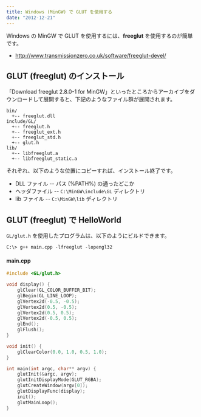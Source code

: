 ```yaml
---
title: Windows (MinGW) で GLUT を使用する
date: "2012-12-21"
---
```


Windows の MinGW で GLUT を使用するには、**freeglut** を使用するのが簡単です。

* http://www.transmissionzero.co.uk/software/freeglut-devel/

GLUT (freeglut) のインストール
----

「Download freeglut 2.8.0-1 for MinGW」といったところからアーカイブをダウンロードして展開すると、下記のようなファイル群が展開されます。

```
bin/
  +-- freeglut.dll
include/GL/
  +-- freeglut.h
  +-- freeglut_ext.h
  +-- freeglut_std.h
  +-- glut.h
lib/
  +-- libfreeglut.a
  +-- libfreeglut_static.a
```

それぞれ、以下のような位置にコピーすれば、インストール終了です。

* DLL ファイル -- パス (%PATH%) の通ったどこか
* ヘッダファイル -- `C:\MinGW\include\GL` ディレクトリ
* lib ファイル -- `C:\MinGW\lib` ディレクトリ


GLUT (freeglut) で HelloWorld
----

`GL/glut.h` を使用したプログラムは、以下のようにビルドできます。

```
C:\> g++ main.cpp -lfreeglut -lopengl32
```

#### main.cpp

```cpp
#include <GL/glut.h>

void display() {
    glClear(GL_COLOR_BUFFER_BIT);
    glBegin(GL_LINE_LOOP);
    glVertex2d(-0.5, -0.5);
    glVertex2d(0.5, -0.5);
    glVertex2d(0.5, 0.5);
    glVertex2d(-0.5, 0.5);
    glEnd();
    glFlush();
}

void init() {
    glClearColor(0.0, 1.0, 0.5, 1.0);
}

int main(int argc, char** argv) {
    glutInit(&argc, argv);
    glutInitDisplayMode(GLUT_RGBA);
    glutCreateWindow(argv[0]);
    glutDisplayFunc(display);
    init();
    glutMainLoop();
}
```

